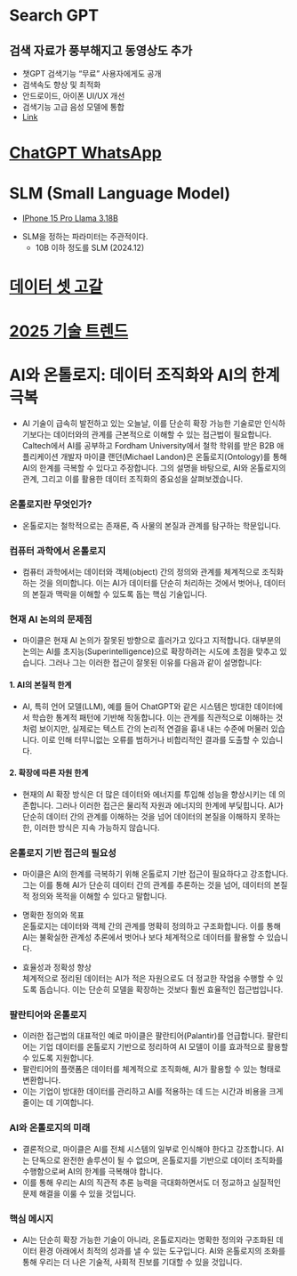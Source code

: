 # Search GPT
## 검색 자료가 풍부해지고 동영상도 추가
- 챗GPT 검색기능 “무료” 사용자에게도 공개
- 검색속도 향상 및 최적화
- 안드로이드, 아이폰 UI/UX 개선
- 검색기능 고급 음성 모델에 통합
- [Link](https://velog.io/@euisuk-chung/Day-8-Introducing-ChatGPT-Search)

# [ChatGPT WhatsApp](https://news.aikoreacommunity.com/openai-chatgpt-accessibility-on-mobile/)

# SLM (Small Language Model)
* [IPhone 15 Pro Llama 3.18B](https://www.threads.net/@choi.openai/post/DDoE3PtB_w7)
- SLM을 정하는 파라미터는 주관적이다.
  - 10B 이하 정도를 SLM (2024.12)

# [데이터 셋 고갈](https://blog.naver.com/henna7love/223695427110)

# [2025 기술 트렌드](https://digitalbourgeois.tistory.com/m/591)

# AI와 온톨로지: 데이터 조직화와 AI의 한계 극복  
- AI 기술이 급속히 발전하고 있는 오늘날, 이를 단순히 확장 가능한 기술로만 인식하기보다는 데이터와의 관계를 근본적으로 이해할 수 있는 접근법이 필요합니다. Caltech에서 AI를 공부하고 Fordham University에서 철학 학위를 받은 B2B 애플리케이션 개발자 마이클 랜던(Michael Landon)은 온톨로지(Ontology)를 통해 AI의 한계를 극복할 수 있다고 주장합니다. 그의 설명을 바탕으로, AI와 온톨로지의 관계, 그리고 이를 활용한 데이터 조직화의 중요성을 살펴보겠습니다.  

### 온톨로지란 무엇인가?  
- 온톨로지는 철학적으로는 존재론, 즉 사물의 본질과 관계를 탐구하는 학문입니다. 

### 컴퓨터 과학에서 온톨로지
- 컴퓨터 과학에서는 데이터와 객체(object) 간의 정의와 관계를 체계적으로 조직화하는 것을 의미합니다. 이는 AI가 데이터를 단순히 처리하는 것에서 벗어나, 데이터의 본질과 맥락을 이해할 수 있도록 돕는 핵심 기술입니다.  

### 현재 AI 논의의 문제점  
- 마이클은 현재 AI 논의가 잘못된 방향으로 흘러가고 있다고 지적합니다. 대부분의 논의는 AI를 초지능(Superintelligence)으로 확장하려는 시도에 초점을 맞추고 있습니다. 그러나 그는 이러한 접근이 잘못된 이유를 다음과 같이 설명합니다:  

#### 1. AI의 본질적 한계  
- AI, 특히 언어 모델(LLM), 예를 들어 ChatGPT와 같은 시스템은 방대한 데이터에서 학습한 통계적 패턴에 기반해 작동합니다. 이는 관계를 직관적으로 이해하는 것처럼 보이지만, 실제로는 텍스트 간의 논리적 연결을 흉내 내는 수준에 머물러 있습니다. 이로 인해 터무니없는 오류를 범하거나 비합리적인 결과를 도출할 수 있습니다.  

#### 2. 확장에 따른 자원 한계  
- 현재의 AI 확장 방식은 더 많은 데이터와 에너지를 투입해 성능을 향상시키는 데 의존합니다. 그러나 이러한 접근은 물리적 자원과 에너지의 한계에 부딪힙니다. AI가 단순히 데이터 간의 관계를 이해하는 것을 넘어 데이터의 본질을 이해하지 못하는 한, 이러한 방식은 지속 가능하지 않습니다.  

### 온톨로지 기반 접근의 필요성  
- 마이클은 AI의 한계를 극복하기 위해 온톨로지 기반 접근이 필요하다고 강조합니다. 그는 이를 통해 AI가 단순히 데이터 간의 관계를 추론하는 것을 넘어, 데이터의 본질적 정의와 목적을 이해할 수 있다고 말합니다.  

- 명확한 정의와 목표  
  온톨로지는 데이터와 객체 간의 관계를 명확히 정의하고 구조화합니다. 이를 통해 AI는 불확실한 관계성 추론에서 벗어나 보다 체계적으로 데이터를 활용할 수 있습니다.  
- 효율성과 정확성 향상  
  체계적으로 정리된 데이터는 AI가 적은 자원으로도 더 정교한 작업을 수행할 수 있도록 돕습니다. 이는 단순히 모델을 확장하는 것보다 훨씬 효율적인 접근법입니다.  

### 팔란티어와 온톨로지  
- 이러한 접근법의 대표적인 예로 마이클은 팔란티어(Palantir)를 언급합니다. 팔란티어는 기업 데이터를 온톨로지 기반으로 정리하여 AI 모델이 이를 효과적으로 활용할 수 있도록 지원합니다.  
- 팔란티어의 플랫폼은 데이터를 체계적으로 조직화해, AI가 활용할 수 있는 형태로 변환합니다.  
- 이는 기업이 방대한 데이터를 관리하고 AI를 적용하는 데 드는 시간과 비용을 크게 줄이는 데 기여합니다.  

### AI와 온톨로지의 미래  
- 결론적으로, 마이클은 AI를 전체 시스템의 일부로 인식해야 한다고 강조합니다. AI는 단독으로 완전한 솔루션이 될 수 없으며, 온톨로지를 기반으로 데이터 조직화를 수행함으로써 AI의 한계를 극복해야 합니다.  
- 이를 통해 우리는 AI의 직관적 추론 능력을 극대화하면서도 더 정교하고 실질적인 문제 해결을 이룰 수 있을 것입니다.  

### 핵심 메시지  
- AI는 단순히 확장 가능한 기술이 아니라, 온톨로지라는 명확한 정의와 구조화된 데이터 환경 아래에서 최적의 성과를 낼 수 있는 도구입니다. AI와 온톨로지의 조화를 통해 우리는 더 나은 기술적, 사회적 진보를 기대할 수 있을 것입니다.  